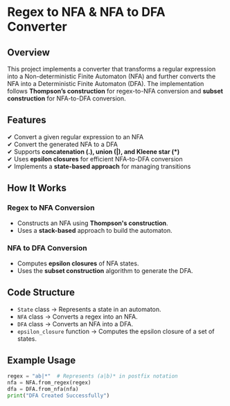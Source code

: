 # Regex to NFA & NFA to DFA Converter

## Overview
This project implements a converter that transforms a regular expression into a Non-deterministic Finite Automaton (NFA) and further converts the NFA into a Deterministic Finite Automaton (DFA). The implementation follows **Thompson’s construction** for regex-to-NFA conversion and **subset construction** for NFA-to-DFA conversion.

## Features
✔ Convert a given regular expression to an NFA  
✔ Convert the generated NFA to a DFA  
✔ Supports **concatenation (.), union (|), and Kleene star (*)**  
✔ Uses **epsilon closures** for efficient NFA-to-DFA conversion  
✔ Implements a **state-based approach** for managing transitions  

## How It Works
### **Regex to NFA Conversion**
- Constructs an NFA using **Thompson's construction**.
- Uses a **stack-based** approach to build the automaton.

### **NFA to DFA Conversion**
- Computes **epsilon closures** of NFA states.
- Uses the **subset construction** algorithm to generate the DFA.

## Code Structure
- `State` class → Represents a state in an automaton.  
- `NFA` class → Converts a regex into an NFA.  
- `DFA` class → Converts an NFA into a DFA.  
- `epsilon_closure` function → Computes the epsilon closure of a set of states.  

## Example Usage
```python
regex = "ab|*"  # Represents (a|b)* in postfix notation
nfa = NFA.from_regex(regex)
dfa = DFA.from_nfa(nfa)
print("DFA Created Successfully")
